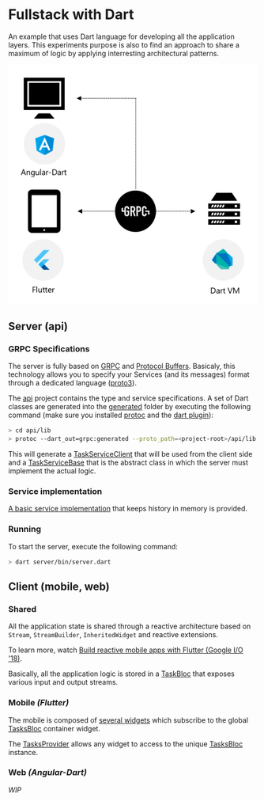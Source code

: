 # Fullstack with Dart

An example that uses Dart language for developing all the application layers. This experiments purpose is also to find an approach to share a maximum of logic by applying interresting architectural patterns.

![schema](hero.png)

## Server (api)

### GRPC Specifications

The server is fully based on [GRPC](https://grpc.io/) and [Protocol Buffers](https://developers.google.com/protocol-buffers/). Basicaly, this technology allows you to specify your Services (and its messages) format through a dedicated language ([proto3](https://developers.google.com/protocol-buffers/docs/proto3)).

The [api](./api) project contains the type and service specifications. A set of Dart classes are generated into the [generated](./api/generated) folder by executing the following command (make sure you installed [protoc](https://github.com/google/protobuf/releases) and the [dart plugin](https://github.com/dart-lang/dart-protoc-plugin)):

```bash
> cd api/lib
> protoc --dart_out=grpc:generated --proto_path=<project-root>/api/lib   -Iprotos tasks.proto
```

This will generate a [TaskServiceClient](./api/lib/generated/generated.tasks.pbgrpc.dart) that will be used from the client side and a [TaskServiceBase](./api/lib/generated/generated.tasks.pbgrpc.dart) that is the abstract class in which the server must implement the actual logic.

### Service implementation

[A basic service implementation](./server/lib/services/tasks.dart) that keeps history in memory is provided.

### Running

To start the server, execute the following command:

```bash
> dart server/bin/server.dart
```

## Client (mobile, web)

### Shared

All the application state is shared through a reactive architecture based on `Stream`, `StreamBuilder`, `InheritedWidget` and reactive extensions.

To learn more, watch [Build reactive mobile apps with Flutter (Google I/O '18)](https://www.youtube.com/watch?v=RS36gBEp8OI).

Basically, all the application logic is stored in a [TaskBloc](./app/app_shared/lib/tasks_bloc.dart) that exposes various input and output streams.

### Mobile *(Flutter)*

The mobile is composed of [several widgets](./app/app_mobile/lib/widgets) which subscribe to the global [TasksBloc](./app/app_shared/lib/tasks_bloc.dart) container widget.

The [TasksProvider](./app/app_mobile/lib/tasks_provider.dart) allows any widget to access to the unique [TasksBloc](./app/app_shared/lib/tasks_bloc.dart)  instance.

### Web *(Angular-Dart)*

*WIP*
